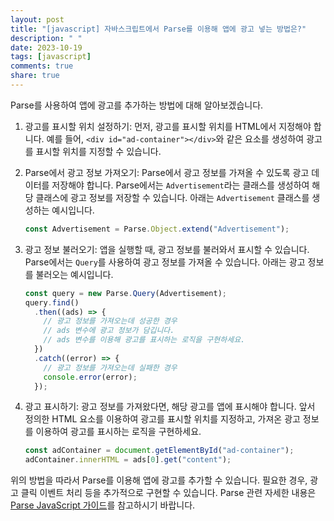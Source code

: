 ```yaml
---
layout: post
title: "[javascript] 자바스크립트에서 Parse를 이용해 앱에 광고 넣는 방법은?"
description: " "
date: 2023-10-19
tags: [javascript]
comments: true
share: true
---
```


Parse를 사용하여 앱에 광고를 추가하는 방법에 대해 알아보겠습니다.

1. 광고를 표시할 위치 설정하기:
   먼저, 광고를 표시할 위치를 HTML에서 지정해야 합니다. 예를 들어, `<div id="ad-container"></div>`와 같은 요소를 생성하여 광고를 표시할 위치를 지정할 수 있습니다.

2. Parse에서 광고 정보 가져오기:
   Parse에서 광고 정보를 가져올 수 있도록 광고 데이터를 저장해야 합니다. Parse에서는 `Advertisement`라는 클래스를 생성하여 해당 클래스에 광고 정보를 저장할 수 있습니다. 아래는 `Advertisement` 클래스를 생성하는 예시입니다.

   ```javascript
   const Advertisement = Parse.Object.extend("Advertisement");
   ```

3. 광고 정보 불러오기:
   앱을 실행할 때, 광고 정보를 불러와서 표시할 수 있습니다. Parse에서는 `Query`를 사용하여 광고 정보를 가져올 수 있습니다. 아래는 광고 정보를 불러오는 예시입니다.

   ```javascript
   const query = new Parse.Query(Advertisement);
   query.find()
     .then((ads) => {
       // 광고 정보를 가져오는데 성공한 경우
       // ads 변수에 광고 정보가 담깁니다.
       // ads 변수를 이용해 광고를 표시하는 로직을 구현하세요.
     })
     .catch((error) => {
       // 광고 정보를 가져오는데 실패한 경우
       console.error(error);
     });
   ```

4. 광고 표시하기:
   광고 정보를 가져왔다면, 해당 광고를 앱에 표시해야 합니다. 앞서 정의한 HTML 요소를 이용하여 광고를 표시할 위치를 지정하고, 가져온 광고 정보를 이용하여 광고를 표시하는 로직을 구현하세요.

   ```javascript
   const adContainer = document.getElementById("ad-container");
   adContainer.innerHTML = ads[0].get("content");
   ```

위의 방법을 따라서 Parse를 이용해 앱에 광고를 추가할 수 있습니다. 필요한 경우, 광고 클릭 이벤트 처리 등을 추가적으로 구현할 수 있습니다. Parse 관련 자세한 내용은 [Parse JavaScript 가이드](https://docs.parseplatform.org/js/guide/)를 참고하시기 바랍니다.